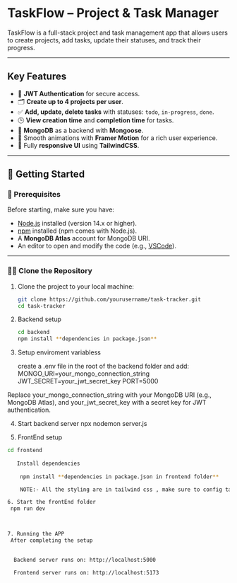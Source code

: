 # TaskFlow – Project & Task Manager

TaskFlow is a full-stack project and task management app that allows users to create projects, add tasks, update their statuses, and track their progress.

---

## Key Features
- 🔐 **JWT Authentication** for secure access.
- 🗂️ **Create up to 4 projects per user**.
- ✅ **Add, update, delete tasks** with statuses: `todo`, `in-progress`, `done`.
- 🕒 **View creation time** and **completion time** for tasks.
- 💾 **MongoDB** as a backend with **Mongoose**.
- 💨 Smooth animations with **Framer Motion** for a rich user experience.
- 🎨 Fully **responsive UI** using **TailwindCSS**.

---

## 🚀 Getting Started

### 🧰 Prerequisites
Before starting, make sure you have:

- [Node.js](https://nodejs.org/en/download/) installed (version 14.x or higher).
- [npm](https://www.npmjs.com/) installed (npm comes with Node.js).
- A **MongoDB Atlas** account for MongoDB URI.
- An editor to open and modify the code (e.g., [VSCode](https://code.visualstudio.com/)).

---

### 🧑‍💻 Clone the Repository

1. Clone the project to your local machine:

   ```bash
   git clone https://github.com/yourusername/task-tracker.git
   cd task-tracker

2. Backend setup 

   ``` bash
   cd backend
   npm install **dependencies in package.json** 

3. Setup enviroment variabless 
     
    create a .env file in the root of the backend folder and add: 
    MONGO_URI=your_mongo_connection_string
    JWT_SECRET=your_jwt_secret_key
    PORT=5000

Replace your_mongo_connection_string with your MongoDB URI (e.g., MongoDB Atlas), and your_jwt_secret_key with a secret key for JWT authentication.

4. Start backend server 
    npx nodemon server.js


5. FrontEnd setup

  ``` bash 
  cd frontend
     
     Install dependencies 
      
      npm install **dependencies in package.json in frontend folder** 

      NOTE:- All the styling are in tailwind css , make sure to config tailwing css , take help of https://v3.tailwindcss.com/docs/guides/vite

6. Start the frontEnd folder 
   npm run dev 



7. Running the APP 
   After completing the setup 
   

    Backend server runs on: http://localhost:5000

    Frontend server runs on: http://localhost:5173

